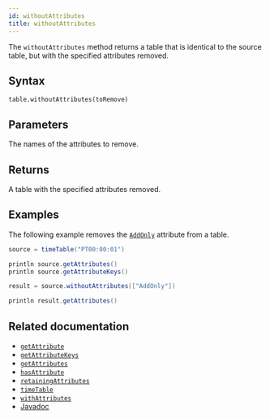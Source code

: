 ```yaml
---
id: withoutAttributes
title: withoutAttributes
---
```


The `withoutAttributes` method returns a table that is identical to the source table, but with the specified attributes removed.

## Syntax

```
table.withoutAttributes(toRemove)
```

## Parameters

<ParamTable>
<Param name="toRemove>" type="Collection<String>">

The names of the attributes to remove.

</Param>
</ParamTable>

## Returns

A table with the specified attributes removed.

## Examples

The following example removes the [`AddOnly`](https://deephaven.io/core/javadoc/io/deephaven/engine/table/Table.html#ADD_ONLY_TABLE_ATTRIBUTE) attribute from a table.

```groovy order=source,result
source = timeTable("PT00:00:01")

println source.getAttributes()
println source.getAttributeKeys()

result = source.withoutAttributes(["AddOnly"])

println result.getAttributes()
```

## Related documentation

- [`getAttribute`](../metadata/getAttribute.md)
- [`getAttributeKeys`](../metadata/getAttributeKeys.md)
- [`getAttributes`](../metadata/getAttributes.md)
- [`hasAttribute`](../metadata/hasAttribute.md)
- [`retainingAttributes`](../select/retainingAttributes.md)
- [`timeTable`](./timeTable.md)
- [`withAttributes`](../select/withAttributes.md)
- [Javadoc](<https://deephaven.io/core/javadoc/io/deephaven/engine/table/AttributeMap.html#withoutAttributes(java.util.Collection)>)
